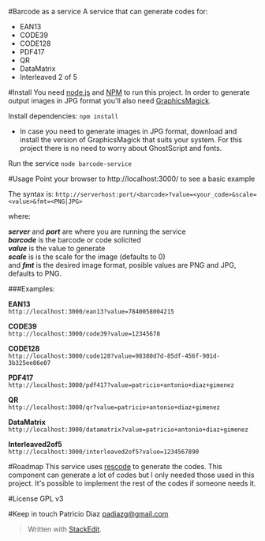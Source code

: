 #Barcode as a service
A service that can generate codes for:
* EAN13
* CODE39
* CODE128
* PDF417
* QR
* DataMatrix
* Interleaved 2 of 5

#Install
You need [node.js](https://nodejs.org) and [NPM](https://www.npmjs.com/) to run this project. In order to generate output images in JPG format you'll also need [GraphicsMagick](http://www.graphicsmagick.org/).

Install dependencies:
``npm install``

* In case you need to generate images in JPG format, download and install the version of GraphicsMagick that suits your system. For this project there is no need to worry about GhostScript and fonts.

Run the service
``node barcode-service``

#Usage
Point your browser to http://localhost:3000/ to see a basic example

The syntax is: 
`http://serverhost:port/<barcode>?value=<your_code>&scale=<value>&fmt=<PNG|JPG>`

where:

___server___ and ___port___ are where you are running the service  
___barcode___ is the barcode or code solicited  
___value___ is the value to generate  
___scale___ is is the scale for the image (defaults to 0)  
and ___fmt___ is the desired image format, posible values are PNG and JPG, defaults to PNG.

###Examples:

**EAN13**  
`http://localhost:3000/ean13?value=7840058004215`

**CODE39**  
`http://localhost:3000/code39?value=12345678`

**CODE128**  
`http://localhost:3000/code128?value=98380d7d-85df-456f-901d-3b325ee86e07`

**PDF417**  
`http://localhost:3000/pdf417?value=patricio+antonio+diaz+gimenez`

**QR**  
`http://localhost:3000/qr?value=patricio+antonio+diaz+gimenez`

**DataMatrix**  
`http://localhost:3000/datamatrix?value=patricio+antonio+diaz+gimenez`

**Interleaved2of5**  
`http://localhost:3000/interleaved2of5?value=1234567890`

#Roadmap
This service uses [rescode](https://www.npmjs.com/package/rescode) to generate the codes. This component can generate a lot of codes but I only needed those used in this project. It's possible to implement the rest of the codes if someone needs it. 

#License
GPL v3

#Keep in touch
Patricio Diaz <padiazg@gmail.com>  

> Written with [StackEdit](https://stackedit.io/).
